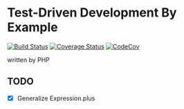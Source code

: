 # Test-Driven Development By Example

[![Build Status](https://travis-ci.org/ykws/test-driven-development-by-example-php.svg?branch=master)](https://travis-ci.org/ykws/test-driven-development-by-example-php)
[![Coverage Status](https://coveralls.io/repos/github/ykws/test-driven-development-by-example-php/badge.svg?branch=master)](https://coveralls.io/github/ykws/test-driven-development-by-example-php?branch=master)
[![CodeCov](https://codecov.io/gh/ykws/test-driven-development-by-example-php/branch/master/graph/badge.svg)](https://codecov.io/gh/ykws/test-driven-development-by-example-php)


written by PHP

## TODO

- [x] Generalize Expression.plus
